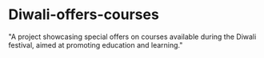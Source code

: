 # Diwali-offers-courses
"A project showcasing special offers on courses available during the Diwali festival, aimed at promoting education and learning."
